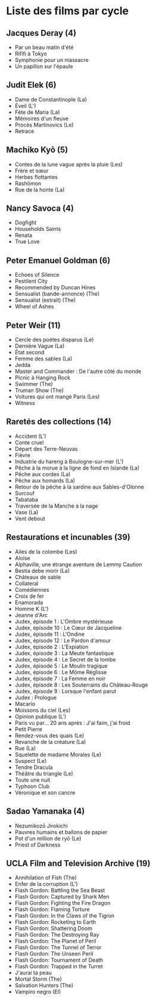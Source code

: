 # Liste des films par cycle

## Jacques Deray (4)

  * Par un beau matin d'été  
  * Rififi à Tokyo  
  * Symphonie pour un massacre  
  * Un papillon sur l'épaule

## Judit Elek (6)

  * Dame de Constantinople (La)  
  * Éveil (L')  
  * Fête de Maria (La)  
  * Mémoires d'un fleuve  
  * Procès Martinovics (Le)  
  * Retrace

## Machiko Kyō (5)

  * Contes de la lune vague après la pluie (Les)  
  * Frère et sœur  
  * Herbes flottantes  
  * Rashōmon  
  * Rue de la honte (La)

## Nancy Savoca (4)

  * Dogfight  
  * Households Saints  
  * Renata  
  * True Love

## Peter Emanuel Goldman (6)

  * Echoes of Silence  
  * Pestilent City  
  * Recommended by Duncan Hines  
  * Sensualist (bande-annonce) (The)  
  * Sensualist (extrait) (The)  
  * Wheel of Ashes

## Peter Weir (11)

  * Cercle des poètes disparus (Le)  
  * Dernière Vague (La)  
  * État second  
  * Femme des sables (La)  
  * Jedda  
  * Master and Commander : De l'autre côté du monde  
  * Picnic à Hanging Rock  
  * Swimmer (The)  
  * Truman Show (The)  
  * Voitures qui ont mangé Paris (Les)  
  * Witness

## Raretés des collections (14)

  * Accident (L')  
  * Conte cruel  
  * Départ des Terre-Neuvas  
  * Fièvre  
  * Industrie du hareng à Boulogne-sur-mer (L')  
  * Pêche à la morue à la ligne de fond en Islande (La)  
  * Pêche aux cordes (La)  
  * Pêche aux homards (La)  
  * Retour de la pêche à la sardine aux Sables-d'Olonne  
  * Surcouf  
  * Tabataba  
  * Traversée de la Manche à la nage  
  * Vase (La)  
  * Vent debout

## Restaurations et incunables (39)

  * Ailes de la colombe (Les)  
  * Aloïse  
  * Alphaville, une étrange aventure de Lemmy Caution  
  * Bestia debe morir (La)  
  * Châteaux de sable  
  * Collateral  
  * Comédiennes  
  * Croix de fer  
  * Enamorada  
  * Homme K (L')  
  * Jeanne d'Arc  
  * Judex, épisode 1 : L'Ombre mystérieuse  
  * Judex, épisode 10 : Le Cœur de Jacqueline  
  * Judex, épisode 11 : L'Ondine  
  * Judex, épisode 12 : Le Pardon d'amour  
  * Judex, épisode 2 : L'Expiation  
  * Judex, épisode 3 : La Meute fantastique  
  * Judex, épisode 4 : Le Secret de la tombe  
  * Judex, épisode 5 : Le Moulin tragique  
  * Judex, épisode 6 : Le Môme Réglisse  
  * Judex, épisode 7 : La Femme en noir  
  * Judex, épisode 8 : Les Souterrains du Château-Rouge  
  * Judex, épisode 9 : Lorsque l'enfant parut  
  * Judex : Prologue  
  * Macario  
  * Moissons du ciel (Les)  
  * Opinion publique (L')  
  * Paris vu par... 20 ans après : J'ai faim, j'ai froid  
  * Petit Pierre  
  * Rendez-vous des quais (Le)  
  * Revanche de la créature (La)  
  * Rue (La)  
  * Squelette de madame Morales (Le)  
  * Suspect (Le)  
  * Tendre Dracula  
  * Théâtre du triangle (Le)  
  * Toute une nuit  
  * Typhoon Club  
  * Véronique et son cancre

## Sadao Yamanaka (4)

  * Nezumikozō Jirokichi  
  * Pauvres humains et ballons de papier  
  * Pot d'un million de ryō (Le)  
  * Priest of Darkness

## UCLA Film and Television Archive (19)

  * Annihilation of Fish (The)  
  * Enfer de la corruption (L')  
  * Flash Gordon: Battling the Sea Beast  
  * Flash Gordon: Captured by Shark Men  
  * Flash Gordon: Fighting the Fire Dragon  
  * Flash Gordon: Flaming Torture  
  * Flash Gordon: In the Claws of the Tigron  
  * Flash Gordon: Rocketing to Earth  
  * Flash Gordon: Shattering Doom  
  * Flash Gordon: The Destroying Ray  
  * Flash Gordon: The Planet of Peril  
  * Flash Gordon: The Tunnel of Terror  
  * Flash Gordon: The Unseen Peril  
  * Flash Gordon: Tournament of Death  
  * Flash Gordon: Trapped in the Turret  
  * J'aurai ta peau  
  * Mortal Storm (The)  
  * Salvation Hunters (The)  
  * Vampiro negro (El)  

